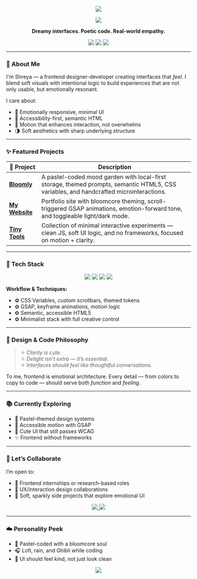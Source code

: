 <!-- README.md -->

<!-- 💖 Pastel Banner -->
<p align="center">
  <img src="https://capsule-render.vercel.app/api?type=soft&color=ffc9dc&text=Shreya%20Mishra&height=120&fontSize=40&fontColor=ffffff&animation=twinkling" />
</p>

<!-- 🌸 Typing Intro (no waving, no repeats) -->
<p align="center">
  <img src="https://readme-typing-svg.herokuapp.com?font=Quicksand&size=22&duration=3000&pause=1000&center=true&vCenter=true&color=F78DA7&width=460&lines=Frontend+Design+that+Feels+Soft+%26+Sharp;Coding+Interfaces+with+Emotion+and+Clarity;" />
</p>

<!-- ✨ Clean one-liner vibe -->
<p align="center"><strong>
  Dreamy interfaces. Poetic code. Real-world empathy.
</strong></p>

<!-- 🌈 Pastel Skill Badges -->
<p align="center">
  <img src="https://img.shields.io/badge/Code-HTML%20%7C%20CSS%20%7C%20JS-ffd6e0?style=for-the-badge&labelColor=ffb6c1&color=ffd6e0" />
  <img src="https://img.shields.io/badge/Design-Figma%20%26%20UX-ffe0f0?style=for-the-badge&labelColor=d0f0fd&color=ffe0f0" />
  <img src="https://img.shields.io/badge/Deploy-GitHub%20Pages-c3fbd8?style=for-the-badge&labelColor=9ad0ec&color=c3fbd8" />
</p>

---

### 🌸 About Me

I'm Shreya — a frontend designer-developer creating interfaces that *feel*. I blend soft visuals with intentional logic to build experiences that are not only usable, but emotionally resonant.

I care about:
- 💖 Emotionally responsive, minimal UI  
- 🌿 Accessibility-first, semantic HTML  
- 🎐 Motion that enhances interaction, not overwhelms  
- 🌗 Soft aesthetics with sharp underlying structure

---

### ✨ Featured Projects

| 🌼 Project | Description |
|-----------|-------------|
| [**Bloomly**](https://github.com/shreyapuff/bloomly) | A pastel-coded mood garden with local-first storage, themed prompts, semantic HTML5, CSS variables, and handcrafted microinteractions. |
| [**My Website**](https://github.com/shreyapuff/mywebsite) | Portfolio site with bloomcore theming, scroll-triggered GSAP animations, emotion-forward tone, and toggleable light/dark mode. |
| [**Tiny Tools**](https://github.com/shreyapuff/tiny-tools) | Collection of minimal interactive experiments — clean JS, soft UI logic, and no frameworks, focused on motion + clarity. |

---

### 🧰 Tech Stack

<p align="center">
  <img src="https://img.shields.io/badge/HTML5-Semantic-%23ffc9dc?style=for-the-badge&logo=html5&logoColor=white&labelColor=%23ffb6c1" />
  <img src="https://img.shields.io/badge/CSS3-Custom%20Props-%23d0f0fd?style=for-the-badge&logo=css3&logoColor=white&labelColor=%23ffdeeb" />
  <img src="https://img.shields.io/badge/JavaScript-Vanilla-%23fff1c1?style=for-the-badge&logo=javascript&logoColor=black&labelColor=%23ffd6e0" />
  <img src="https://img.shields.io/badge/Figma-Design%20Systems-%23e0c3fc?style=for-the-badge&logo=figma&logoColor=black&labelColor=%23fceaff" />
</p>

**Workflow & Techniques:**
- ✿ CSS Variables, custom scrollbars, themed tokens  
- ✿ GSAP, keyframe animations, motion logic  
- ✿ Semantic, accessible HTML5  
- ✿ Minimalist stack with full creative control  

---

### 💭 Design & Code Philosophy

> ✧ *Clarity is cute.*  
> ✧ *Delight isn’t extra — it’s essential.*  
> ✧ *Interfaces should feel like thoughtful conversations.*

To me, frontend is emotional architecture. Every detail — from colors to copy to code — should serve both *function* and *feeling*.

---

### 📚 Currently Exploring

- 🎀 Pastel-themed design systems  
- 🍥 Accessible motion with GSAP  
- 🧁 Cute UI that still passes WCAG  
- ✨ Frontend without frameworks

---

### 🌟 Let’s Collaborate

I’m open to:
- 💼 Frontend internships or research-based roles  
- 🧪 UX/interaction design collaborations  
- 🧁 Soft, sparkly side projects that explore emotional UI

<p align="center">
  <a href="mailto:shreyapuff@gmail.com">
    <img src="https://img.shields.io/badge/%F0%9F%93%A7%20Email-shreyapuff@gmail.com-ffd6e0?style=for-the-badge&labelColor=ffb6c1&color=ffd6e0&logo=gmail&logoColor=white" />
  </a>
  <a href="https://shreyapuff.dev">
    <img src="https://img.shields.io/badge/%F0%9F%8C%90%20Portfolio-shreyapuff.dev-c3fbd8?style=for-the-badge&labelColor=9ad0ec&color=c3fbd8&logo=chrome&logoColor=black" />
  </a>
</p>

---

### ☁️ Personality Peek

- 🐇 Pastel-coded with a bloomcore soul  
- 🎧 Lofi, rain, and Ghibli while coding  
- 🧁 UI should feel kind, not just look clean  

<!-- 🌈 Footer Wave -->
<p align="center">
  <img src="https://capsule-render.vercel.app/api?type=waving&color=ffc9dc&height=100&section=footer"/>
</p>

